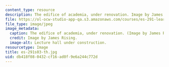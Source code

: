 ```yaml
---
content_type: resource
description: The edifice of academia, under renovation. Image by James Rising.
file: https://ol-ocw-studio-app-qa.s3.amazonaws.com/courses/es-291-learning-seminar-experiments-in-education-spring-2003/db418f080432cf16ad0f9e6a244c772d_es-291s03-th.jpg
file_type: image/jpeg
image_metadata:
  caption: The edifice of academia, under renovation. (Image by James Rising.)
  credit: Image by James Rising.
  image-alt: Lecture hall under construction.
resourcetype: Image
title: es-291s03-th.jpg
uid: db418f08-0432-cf16-ad0f-9e6a244c772d
---
```

